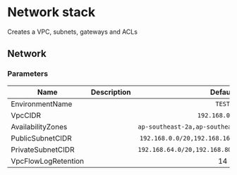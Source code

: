 

# Network stack
Creates a VPC, subnets, gateways and ACLs

## Network

### Parameters

| Name | Description | Default | Required |
|------|-------------|:-----:|:-----:|
| EnvironmentName |  | `TEST` | yes |
| VpcCIDR |  | `192.168.0.0/16` | yes |
| AvailabilityZones |  | `ap-southeast-2a,ap-southeast-2b,ap-southeast-2c` | yes |
| PublicSubnetCIDR |  | `192.168.0.0/20,192.168.16.0/20,192.168.32.0/20` | yes |
| PrivateSubnetCIDR |  | `192.168.64.0/20,192.168.80.0/20,192.168.96.0/20` | yes |
| VpcFlowLogRetention |  | 14 | no |
